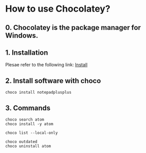 # How to use Chocolatey?

## 0. Chocolatey is the package manager for Windows.
## 1. Installation
Plesae refer to the following link: [Install](https://chocolatey.org/install)
## 2. Install software with choco
```
choco install notepadplusplus
```
## 3. Commands
```
choco search atom
choco install -y atom

choco list --local-only

choco outdated
choco uninstall atom
```
